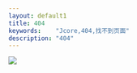```yaml
---
layout: default1
title: 404
keywords:	 "Jcore,404,找不到页面"
description: "404"
---
```

<div class="default404" style="width:1000px;margin:0 auto;" >
<img src="{{ site:staticurl }}/resources/images/base/404.jpg" />
</div>
<script type="text/javascript" src="http://www.qq.com/404/search_children.js?edition=small" charset="utf-8"></script>  